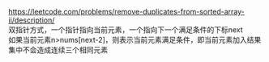 https://leetcode.com/problems/remove-duplicates-from-sorted-array-ii/description/  
双指针方式，一个指针指向当前元素，一个指向下一个满足条件的下标next  
如果当前元素n>nums[next-2]，则表示当前元素满足条件，即当前元素加入结果集中不会造成连续三个相同元素